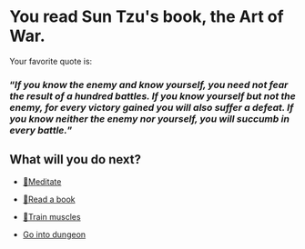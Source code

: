 # You read Sun Tzu's book, the Art of War.

Your favorite quote is: <br>
### “*If you know the enemy and know yourself, you need not fear the result of a hundred battles. If you know yourself but not the enemy, for every victory gained you will also suffer a defeat. If you know neither the enemy nor yourself, you will succumb in every battle.*”

## What will you do next?

-  [🧘Meditate](1-1A.md)

-  [📖Read a book](1-1B.md)

-  [💪Train muscles](0-1A.md)

-  [Go into dungeon](../1/2.md)
